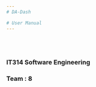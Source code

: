 ```yaml
---
# DA-Dash

# User Manual
---
```

<br/><br/>                                                                                                                                                         
                                                                
###  IT314 Software Engineering

                                  
### Team : 8





